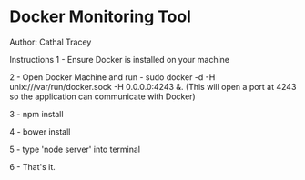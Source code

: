 # Docker Monitoring Tool

Author: Cathal Tracey

Instructions
1 - Ensure Docker is installed on your machine


2 - Open Docker Machine and run - sudo docker -d -H unix:///var/run/docker.sock -H 0.0.0.0:4243 &. 
   (This will open a port at 4243 so the application can communicate with Docker)
                                                                                                
3 - npm install

4 - bower install

5 - type 'node server' into terminal

6 - That's it.

